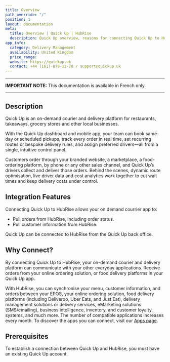 ```yaml
---
title: Overview
path_override: "/"
position: 1
layout: documentation
meta:
  title: Overview | Quick Up | HubRise
  description: Quick Up overview, reasons for connecting Quick Up to HubRise and summary of integrated features. Synchronise data between your everyday apps.
app_info:
  category: Delivery Management
  availability: United Kingdom
  price_range:
  website: https://quickup.uk
  contact: +44 (161)-879-12-70 / support@quickup.uk
---
```


---

**IMPORTANT NOTE:** This documentation is available <Link href="/fr/apps/Quick Up" addLocalePrefix={false}>in French only</Link>.

---

## Description

Quick Up is an on-demand courier and delivery platform for restaurants, takeaways, grocery stores and other local businesses. 

With the Quick Up dashboard and mobile app, your team can book same-day or scheduled pickups, track every order in real time, set recurring routes or bespoke delivery rules, and assign preferred drivers—all from a single, intuitive control panel.

Customers order through your branded website, a marketplace, a food-ordering platform, by phone or any other sales channel, and Quick Up’s drivers collect and deliver those orders. Behind the scenes, dynamic route optimisation, live driver data and cost analytics work together to cut wait times and keep delivery costs under control.

## Integration Features

Connecting Quick Up to HubRise allows your on demand courrier app to:

- Pull orders from HubRise, including order status.
- Pull customer information from HubRise.

Quick Up can be connected to HubRise from the Quick Up back office.

## Why Connect?

By connecting Quick Up to HubRise, your on-demand courier and delivery platform can communicate with your other everyday applications. Receive orders from your online ordering solution, or food delivery platforms in your Quick Up app. 

With HubRise, you can synchronise your menu, customer information, and orders between your EPOS, your online ordering solution, food delivery platforms (including Deliveroo, Uber Eats, and Just Eat), delivery management solutions or delivery services, eMarketing solutions (SMS/emailing), business intelligence, inventory, and customer loyalty systems, and much more. The number of compatible applications increases every month. To discover the apps you can connect, visit our [Apps page](/apps).

## Prerequisites

To establish a connection between Quick Up and HubRise, you must have an existing Quick Up account.
